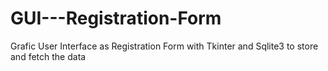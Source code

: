 # GUI---Registration-Form
Grafic User Interface as Registration Form with Tkinter and Sqlite3 to store and fetch the data
